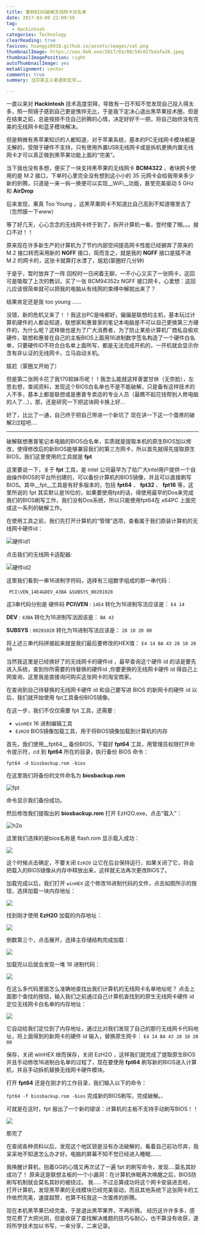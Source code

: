 ```yaml
---
title: 重刷BIOS破解无线网卡白名单
date: 2017-03-08 22:09:59
tag: 
  - Hackintosh 
categories: Technology  
clearReading: true
favicon: huangyz0918.github.io/assets/images/cat.png 
thumbnailImage: https://ooo.0o0.ooo/2017/03/08/58c017bdafa26.jpeg
thumbnailImagePosition: right 
autoThumbnailImage: yes
metaAlignment: center
comments: true 
summary: 当完美主义者遇到玄学……

---
```




<!-- more -->
一直以来对 __Hackintosh__ 技术高度崇拜，导致有一日不知不觉发现自己投入得太多，照一照镜子感到自己更是憔悴无比，于是我下定决心退出黑苹果技术圈，但是在结束之前，总是按捺不住自己折腾的心情，决定好好干一把，将自己始终没有完美的无线网卡和蓝牙模块解决。

但是稍微有黑苹果知识的人都知道，对于苹果系统，基本的PC无线网卡模块都是无解的，受限于硬件不支持，只有使用外置USB无线网卡或是拆机更换内置无线网卡才可以真正做到黑苹果功能上面的“完美”。

当下我也没有多想，便买了一块支持黑苹果的无线网卡 __BCM4322__ ，者块网卡使用的是 M.2 接口，下单时心里完全没有想到这小小的 35 元网卡会给我带来多少新的折腾，只道是一来一拆一换便可以实现__WiFi__功能，甚至完美驱动 5 GHz 和 __AirDrop__

后来发现，果真 Too Young ，这黑苹果网卡不知道比自己高到不知道哪里去了（忽然膜一下www）

等了好几天，心心念念的无线网卡终于到了，拆开计算机一看，登时傻了眼。。。接口不对！！

原来现在许多新生产的计算机为了节约内部空间提高网卡性能已经摒弃了原来的 M.2 接口转而采用新的 __NGFF__ 接口，简而言之，就是我的 __NGFF__ 接口是插不进 M.2 的网卡的，这张卡就算打水漂了，尴尬(蒙圈好几分钟)

于是乎，暂时放弃了一阵
回校时一日闲着无聊，一不小心又买了一张网卡，这回可是吸取了上次的教训，买了一张 BCM94352z NGFF 接口网卡，心里想：这回儿应该很简单就可以把我的电脑从有线网的束缚中解脱出来了？

结果肯定还是我 too young ……

没错，新的危机又来了！！我这台PC是啥都好，偏偏是联想的主机，基本玩过计算机硬件的人都会知道，联想家和惠普家的笔记本电脑是不可以自己更换第三方硬件的，为什么呢？这样做也是为了广大消费者，为了防止某些计算机厂商私自偷欢硬件，联想和惠普在自己的主板BIOS上面用16进制数字签名构造了一个硬件白名单，只要硬件ID不符合白名单上面所写，都是无法完成开机的，一开机就会显示你含有非认证的无线网卡，立马自动关机。

尴尬（蒙圈又开始了）

但是第二张网卡花了我170软妹币呢！！我怎么能就这样善罢甘休（无奈脸），左思右想，查阅资料，发现这个BIOS白名单也不是不能破解，只是备有这样技术的人不多，基本上都是联想或是惠普专卖店的专业人员（最瞧不起花钱帮别人修电脑的人了...），那，还是研究一下把这块网卡换上好...

好了，比比了一通，自己终于把自己带进一个新坑了
现在讲一下这一个蛋疼的破解2过程吧....

---

破解联想惠普笔记本电脑的BIOS白名单，实质就是提取本机的原生BIOS加以修改，使得修改后的新BIOS能够兼容我们的第三方网卡，所以首先就得先提取原生BIOS，我们这里使用的工具就是 __fpt__

这里要说一下，关于 __fpt__ 工具，是 intel 公司最早为了给广大intel用户提供一个自由操作BIOS的平台所创建的，可以备份计算机的BIOS镜像，并且可以直接刷写BIOS。其中__fpt__工具是有好多版本的，包括 __fpt64__ 、 __fpt32__ 、 __fpt16__ 等，这里所说的 fpt 其实默认是16位的，如果要使用fpt的话，得使用最早的Dos来完成我们的BIOS刷写工作，我们没有Dos系统，所以只能使用fpt64在 x64PC 上面完成这一系列的破解工作。

在使用工具之前，我们先打开计算机的“管理”选项，查看属于我们原装计算机的无线网卡硬件id：

![硬件id1](https://ooo.0o0.ooo/2017/03/10/58c2b002050c6.png)

点击我们的无线网卡适配器:

![硬件id2](https://ooo.0o0.ooo/2017/03/10/58c2affde7ca1.png)

这里我们看到一串16进制字符码，选择有三组数字组成的那一串代码：

` PCI\VEN_14E4&DEV_43BA	&SUBSYS_00201028`

这3串代码分别是
硬件码 __PCI\VEN__ : ` 14E4 ` 转化为16进制写法应该是： ` E4 14 `

__DEV__ : ` 43BA ` 转化为16进制写法因该是： ` BA 43 `

__SUBSYS__ : ` 00201028 ` 转化为16进制写法应该是： ` 28 10 20 00 `

将上述三串代码拼接起来就是我们最后要修改的HEX值： ` E4 14 BA 43 28 10 20 00 `

当然我这里是已经换好了的无线网卡的硬件id ，最早查询这个硬件 id 的话是要先进入系统，查到你所需要的待替换的硬件id ,你要更换的无线网卡硬件 id 得自己上网查询，这里我是直接询问购买这张网卡的淘宝商家。

在查询到自己待替换的无线网卡硬件 id 和自己要写进 BIOS 的新网卡的硬件 id 以后，我们就开始使用 fpt工具备份BIOS镜像。

在这一步，我们不仅仅需要 fpt 工具，还需要 :

- ` winHEX ` 16 进制编辑工具
-  ` EzH2O ` BIOS镜像加载工具，用于将BIOS镜像加载到计算机的内存

首先，我们使用__fpt64__ 备份BIOS，下载好 __fpt64__ 工具，用管理员权限打开命令提示符，cd 到 __fpt64__ 所在的目录，执行备份 BIOS 命令：

` fpt64 -d biosbackup.rom -bios `

在这里我们将备份的文件命名为 __biosbackup.rom__ 

![fpt](https://ooo.0o0.ooo/2017/03/10/58c2b0052617b.png)

命令显示我们备份成功。

然后修改我们提取出的 __biosbackup.rom__ 打开 EzH2O.exe，点击“载入”：

![h2o](https://ooo.0o0.ooo/2017/03/10/58c2afffeafdf.png)

这里我们选择的是bios名称是 flash.rom 
显示载入成功：

![](https://ooo.0o0.ooo/2017/03/10/58c2b003a40c5.png)

这个时候点击确定，不要关闭 `EzH2O` 让它在后台保持运行，如果关闭了它，将会把载入的BIOS镜像从内存中释放出来，这样就无法再次更改BIOS了。

加载完成以后，我们打开 ` winHEX ` 这个修改16进制代码的文件，点击如图所示的按钮，选择加载一块内存地址：

![](https://ooo.0o0.ooo/2017/03/10/58c2b00540ac7.png)

找到刚才使用 __EzH2O__ 加载的内存地址：

![](https://ooo.0o0.ooo/2017/03/10/58c2b003c4e53.png)

倒数第三个，点击展开，选择主存储结构完成加载：

![](https://ooo.0o0.ooo/2017/03/10/58c2b0055c4d3.png)

加载完以后就会发现一堆 16 进制代码：

![](https://ooo.0o0.ooo/2017/03/10/58c2b005a640d.png)

在这么多代码里面怎么准确地查找出我们计算机的无线网卡名单地址呢？ 点击上面那个查找的按钮，输入我们之前通过自己计算机查找到的原生无线网卡硬件 id 定位无线网卡白名单的内存地址：

![](https://ooo.0o0.ooo/2017/03/10/58c2b006ab06f.png)

它自动给我们定位到了内存地址，通过比对我们发现了自己的那行无线网卡代码地址，将上面得到的新网卡的硬件 id 输入，替换原生网卡： ` E4 14 BA 43 28 10 20 00 `

保存，关闭 winHEX 继而保存，关闭 EzH2O ，这样我们就完成了提取原生BIOS并且手动修改16进制白名单的过程了，现在要使用 __fpt64__ 刷写新的BIOS进入计算机，并且手动拆机替换无线网卡硬件模块。

打开 __fpt64__ 还是在刚才的工作目录，我们输入以下的命令：

` fpt64 -f biosbackup.rom -bios ` 完成新的BIOS刷写，完成破解。、

可就是在这时，fpt 报出了一个新的错误：计算机的主板不支持手动刷写BIOS！！

![](https://ooo.0o0.ooo/2017/03/10/58c2b7ba0277b.png) 

那完了

在查阅各种资料以后，发现这个地区锁是没有办法破解的，看着自己前功尽弃，我呆呆地不知道怎么办才好。电脑的屏幕不知不觉已经进入睡眠.......

我唤醒计算机，抱着GG的心情又再次试了一遍 fpt 的刷写命令，发现....莫名其妙成功了！
原来这是联想主板的一个小漏洞：在计算机休眠再次唤醒之后，BIOS防刷写机制就会莫名其妙的被绕过。
我.....
不过总算成功将这个网卡安装进去啦，打开计算机，发现黑苹果的无线模块已经完美驱动，而且其他系统下这张网卡的工作依然完美，速度超赞，也算不枉我这一次蛋疼的折腾。

现在本机黑苹果已经完美，于是退出黑苹果界，不再折腾。
经历这许许多多，感觉花费了大把光阴，但是收获了查找解决难题的技巧与耐心，也不算没有收获，遂将所学技术加以书写，一来分享，二来记录。










<!-- more -->